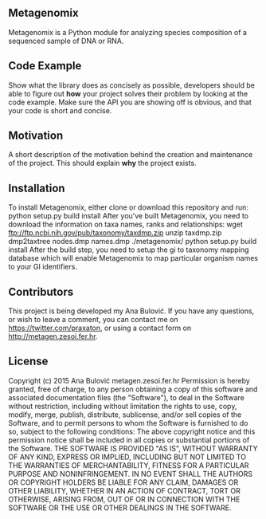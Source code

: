 ## Metagenomix

Metagenomix is a Python module for analyzing species composition of a sequenced sample of DNA or RNA.

## Code Example


Show what the library does as concisely as possible, developers should be able to figure out **how** your project solves their problem by looking at the code example. Make sure the API you are showing off is obvious, and that your code is short and concise.

## Motivation

A short description of the motivation behind the creation and maintenance of the project. This should explain **why** the project exists.

## Installation

To install Metagenomix, either clone or download this repository and run:
    python setup.py build install
After you've built Metagenomix, you need to download the information on taxa names, ranks and relationships:
    wget ftp://ftp.ncbi.nih.gov/pub/taxonomy/taxdmp.zip
    unzip taxdmp.zip
    dmp2taxtree nodes.dmp names.dmp ./metagenomix/
    python setup.py build install
After the build step, you need to setup the gi to taxonomy mapping database which will enable Metagenomix to map particular organism names to your GI identifiers.


## Contributors

This project is being developed my Ana Bulović.
If you have any questions, or wish to leave a comment, you can contact me on https://twitter.com/praxaton, or using a contact form on http://metagen.zesoi.fer.hr.

## License

Copyright (c) 2015 Ana Bulović metagen.zesoi.fer.hr
Permission is hereby granted, free of charge, to any person obtaining a copy
of this software and associated documentation files (the "Software"), to deal
in the Software without restriction, including without limitation the rights
to use, copy, modify, merge, publish, distribute, sublicense, and/or sell
copies of the Software, and to permit persons to whom the Software is
furnished to do so, subject to the following conditions:
The above copyright notice and this permission notice shall be included in
all copies or substantial portions of the Software.
THE SOFTWARE IS PROVIDED "AS IS", WITHOUT WARRANTY OF ANY KIND, EXPRESS OR
IMPLIED, INCLUDING BUT NOT LIMITED TO THE WARRANTIES OF MERCHANTABILITY,
FITNESS FOR A PARTICULAR PURPOSE AND NONINFRINGEMENT. IN NO EVENT SHALL THE
AUTHORS OR COPYRIGHT HOLDERS BE LIABLE FOR ANY CLAIM, DAMAGES OR OTHER
LIABILITY, WHETHER IN AN ACTION OF CONTRACT, TORT OR OTHERWISE, ARISING FROM,
OUT OF OR IN CONNECTION WITH THE SOFTWARE OR THE USE OR OTHER DEALINGS IN
THE SOFTWARE.
